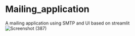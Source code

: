 # Mailing_application
A mailing application using SMTP and UI based on streamlit
![Screenshot (387)](https://user-images.githubusercontent.com/110721429/236434193-1d6b323e-31c5-4f86-b2af-93ca9de74195.png)
